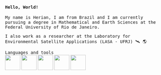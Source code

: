 <h4><samp> Hello, World!</samp></h4>
<p><samp> My name is Herian, I am from Brazil and I am currently pursuing a degree in Mathematical and Earth Sciences at the Federal University of Rio de Janeiro. </samp>
  
  
 <samp> I also work as a researcher at the Laboratory for Environmental Satellite Applications (LASA - UFRJ) 🛰️ 🌎</samp>


<p><samp>
  Languages and tools<br></samp>
   <img height = 50 width = 50 src="https://cdn.jsdelivr.net/gh/devicons/devicon/icons/python/python-original.svg" /> 
   <img height = 50 width = 50 src="https://cdn.jsdelivr.net/gh/devicons/devicon/icons/pandas/pandas-original.svg"/>
   <img height = 50 width = 50 src="https://cdn.jsdelivr.net/gh/devicons/devicon@latest/icons/azuresqldatabase/azuresqldatabase-original.svg" />          
   <img height = 50 width = 50 src="https://cdn.jsdelivr.net/gh/devicons/devicon@latest/icons/vscode/vscode-original.svg" />      
   <img height = 50 width = 50 src="https://cdn.jsdelivr.net/gh/devicons/devicon/icons/linux/linux-original.svg" />
   
          

